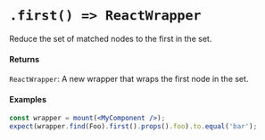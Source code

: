 # `.first() => ReactWrapper`

Reduce the set of matched nodes to the first in the set.



#### Returns

`ReactWrapper`: A new wrapper that wraps the first node in the set.



#### Examples

```jsx
const wrapper = mount(<MyComponent />);
expect(wrapper.find(Foo).first().props().foo).to.equal('bar');
```
